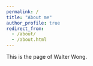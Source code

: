 ```yaml
---
permalink: /
title: "About me"
author_profile: true
redirect_from: 
  - /about/
  - /about.html
---
```


This is the page of Walter Wong.
